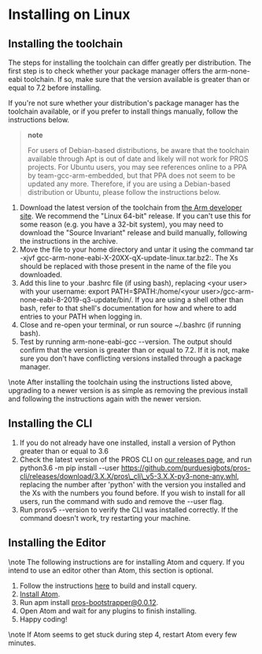 Installing on Linux
===================

Installing the toolchain
------------------------

The steps for installing the toolchain can differ greatly per
distribution. The first step is to check whether your package manager
offers the arm-none-eabi toolchain. If so, make sure that the version
available is greater than or equal to 7.2 before installing.

If you're not sure whether your distribution's package manager has the
toolchain available, or if you prefer to install things manually, follow
the instructions below.

> **note**
>
> For users of Debian-based distributions, be aware that the toolchain
> available through Apt is out of date and likely will not work for PROS
> projects. For Ubuntu users, you may see references online to a PPA by
> team-gcc-arm-embedded, but that PPA does not seem to be updated any
> more. Therefore, if you are using a Debian-based distribution or
> Ubuntu, please follow the instructions below.

1.  Download the latest version of the toolchain from [the Arm developer
    site](https://developer.arm.com/tools-and-software/open-source-software/developer-tools/gnu-toolchain/gnu-rm/downloads).
    We recommend the "Linux 64-bit" release. If you can't use this for
    some reason (e.g. you have a 32-bit system), you may need to
    download the "Source Invariant" release and build manually,
    following the instructions in the archive.
2.  Move the file to your home directory and untar it using the command
    tar -xjvf gcc-arm-none-eabi-X-20XX-qX-update-linux.tar.bz2:. The Xs
    should be replaced with those present in the name of the file you
    downloaded.
3.  Add this line to your .bashrc file (if using bash), replacing
    \<your user\> with your username:
    export PATH=\$PATH:/home/\<your user\>/gcc-arm-none-eabi-8-2019-q3-update/bin/.
    If you are using a shell other than bash, refer to that shell's
    documentation for how and where to add entries to your PATH when
    logging in.
4.  Close and re-open your terminal, or run source \~/.bashrc (if
    running bash).
5.  Test by running arm-none-eabi-gcc --version. The output should
    confirm that the version is greater than or equal to 7.2. If it is
    not, make sure you don't have conflicting versions installed through
    a package manager.

\note
    After installing the toolchain using the instructions listed above,
    upgrading to a newer version is as simple as removing the previous
    install and following the instructions again with the newer version.

Installing the CLI
------------------

1.  If you do not already have one installed, install a version of
    Python greater than or equal to 3.6
2.  Check the latest version of the PROS CLI on [our releases
    page](https://github.com/purduesigbots/pros-cli3/releases/latest),
    and run
    python3.6 -m pip install --user https://github.com/purduesigbots/pros-cli/releases/download/3.X.X/pros\_cli\_v5-3.X.X-py3-none-any.whl,
    replacing the number after 'python' with the version you installed
    and the Xs with the numbers you found before. If you wish to install
    for all users, run the command with sudo and remove the --user flag.
3.  Run prosv5 --version to verify the CLI was installed correctly. If
    the command doesn't work, try restarting your machine.

Installing the Editor
---------------------

\note
    The following instructions are for installing Atom and cquery. If you
    intend to use an editor other than Atom, this section is optional.

1.  Follow the instructions
    [here](https://github.com/cquery-project/cquery/wiki/Building-cquery)
    to build and install cquery.
2.  [Install Atom](https://atom.io).
3.  Run apm install pros-bootstrapper@0.0.12.
4.  Open Atom and wait for any plugins to finish installing.
5.  Happy coding!

\note
    If Atom seems to get stuck during step 4, restart Atom every few
    minutes.
